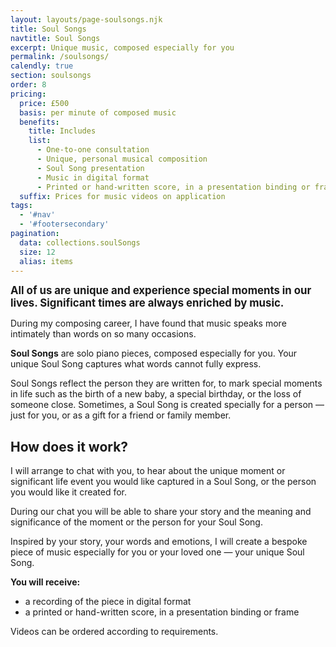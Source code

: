 ```yaml
---
layout: layouts/page-soulsongs.njk
title: Soul Songs
navtitle: Soul Songs
excerpt: Unique music, composed especially for you
permalink: /soulsongs/
calendly: true
section: soulsongs
order: 8
pricing:
  price: £500
  basis: per minute of composed music
  benefits:
    title: Includes
    list:
      - One-to-one consultation
      - Unique, personal musical composition
      - Soul Song presentation
      - Music in digital format
      - Printed or hand-written score, in a presentation binding or frame
  suffix: Prices for music videos on application
tags:
  - '#nav'
  - '#footersecondary'
pagination:
  data: collections.soulSongs
  size: 12
  alias: items
---
```


<big>**All of us are unique and experience special moments in our lives. Significant times are always enriched by music.**</big>

During my composing career, I have found that music speaks more intimately than words on so many occasions.

**Soul Songs** are solo piano pieces, composed especially for you. Your unique Soul Song captures what words cannot fully express.

Soul Songs reflect the person they are written for, to mark special moments in life such as the birth of a new baby, a special birthday, or the loss of someone close. Sometimes, a Soul Song is created specially for a person — just for you, or as a gift for a friend or family member.

## How does it work?

I will arrange to chat with you, to hear about the unique moment or significant life event you would like captured in a Soul Song, or the person you would like it created for.

During our chat you will be able to share your story and the meaning and significance of the moment or the person for your Soul Song.

Inspired by your story, your words and emotions, I will create a bespoke piece of music especially for you or your loved one — your unique Soul Song.

**You will receive:**

- a recording of the piece in digital format
- a printed or hand-written score, in a presentation binding or frame

Videos can be ordered according to requirements.
